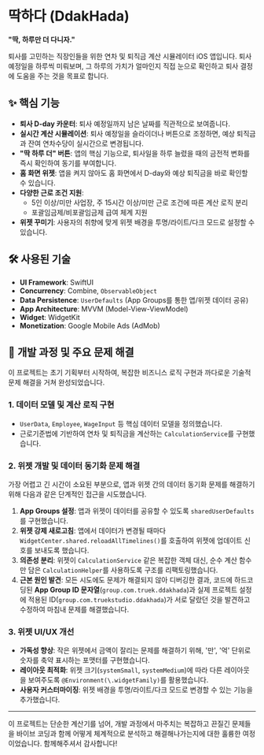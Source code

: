 # 딱하다 (DdakHada)

**"딱, 하루만 더 다니자."**

퇴사를 고민하는 직장인들을 위한 연차 및 퇴직금 계산 시뮬레이터 iOS 앱입니다. 퇴사 예정일을 하루씩 미뤄보며, 그 하루의 가치가 얼마인지 직접 눈으로 확인하고 퇴사 결정에 도움을 주는 것을 목표로 합니다.

## ✨ 핵심 기능

- **퇴사 D-day 카운터**: 퇴사 예정일까지 남은 날짜를 직관적으로 보여줍니다.
- **실시간 계산 시뮬레이션**: 퇴사 예정일을 슬라이더나 버튼으로 조정하면, 예상 퇴직금과 잔여 연차수당이 실시간으로 변경됩니다.
- **"딱 하루 더" 버튼**: 앱의 핵심 기능으로, 퇴사일을 하루 늘렸을 때의 금전적 변화를 즉시 확인하여 동기를 부여합니다.
- **홈 화면 위젯**: 앱을 켜지 않아도 홈 화면에서 D-day와 예상 퇴직금을 바로 확인할 수 있습니다.
- **다양한 근로 조건 지원**:
  - 5인 이상/미만 사업장, 주 15시간 이상/미만 근로 조건에 따른 계산 로직 분리
  - 포괄임금제/비포괄임금제 급여 체계 지원
- **위젯 꾸미기**: 사용자의 취향에 맞게 위젯 배경을 투명/라이트/다크 모드로 설정할 수 있습니다.

## 🛠️ 사용된 기술

- **UI Framework**: SwiftUI
- **Concurrency**: Combine, `ObservableObject`
- **Data Persistence**: `UserDefaults` (App Groups를 통한 앱/위젯 데이터 공유)
- **App Architecture**: MVVM (Model-View-ViewModel)
- **Widget**: WidgetKit
- **Monetization**: Google Mobile Ads (AdMob)

## 🚀 개발 과정 및 주요 문제 해결

이 프로젝트는 초기 기획부터 시작하여, 복잡한 비즈니스 로직 구현과 까다로운 기술적 문제 해결을 거쳐 완성되었습니다.

### 1. 데이터 모델 및 계산 로직 구현
- `UserData`, `Employee`, `WageInput` 등 핵심 데이터 모델을 정의했습니다.
- 근로기준법에 기반하여 연차 및 퇴직금을 계산하는 `CalculationService`를 구현했습니다.

### 2. 위젯 개발 및 데이터 동기화 문제 해결
가장 어렵고 긴 시간이 소요된 부분으로, 앱과 위젯 간의 데이터 동기화 문제를 해결하기 위해 다음과 같은 단계적인 접근을 시도했습니다.

1.  **App Groups 설정**: 앱과 위젯이 데이터를 공유할 수 있도록 `sharedUserDefaults`를 구현했습니다.
2.  **위젯 강제 새로고침**: 앱에서 데이터가 변경될 때마다 `WidgetCenter.shared.reloadAllTimelines()`를 호출하여 위젯에 업데이트 신호를 보내도록 했습니다.
3.  **의존성 분리**: 위젯이 `CalculationService` 같은 복잡한 객체 대신, 순수 계산 함수만 담은 `CalculationHelper`를 사용하도록 구조를 리팩토링했습니다.
4.  **근본 원인 발견**: 모든 시도에도 문제가 해결되지 않아 디버깅한 결과, 코드에 하드코딩된 **App Group ID 문자열**(`group.com.truek.ddakhada`)과 실제 프로젝트 설정에 적용된 ID(`group.com.truekstudio.ddakhada`)가 서로 달랐던 것을 발견하고 수정하여 마침내 문제를 해결했습니다.

### 3. 위젯 UI/UX 개선
- **가독성 향상**: 작은 위젯에서 금액이 잘리는 문제를 해결하기 위해, '만', '억' 단위로 숫자를 축약 표시하는 포맷터를 구현했습니다.
- **레이아웃 최적화**: 위젯 크기(`systemSmall`, `systemMedium`)에 따라 다른 레이아웃을 보여주도록 `@Environment(\.widgetFamily)`를 활용했습니다.
- **사용자 커스터마이징**: 위젯 배경을 투명/라이트/다크 모드로 변경할 수 있는 기능을 추가했습니다.


---

이 프로젝트는 단순한 계산기를 넘어, 개발 과정에서 마주치는 복잡하고 끈질긴 문제들을 바이브 코딩과 함께 어떻게 체계적으로 분석하고 해결해나가는지에 대한 훌륭한 여정이었습니다. 
함께해주셔서 감사합니다!
